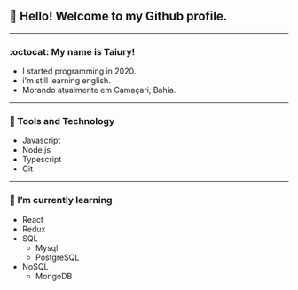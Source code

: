 ## 👋 Hello! Welcome to my Github profile.

----

### :octocat: My name is Taiury!

- I started programming in 2020.
- i'm still learning english.
- Morando atualmente em Camaçari, Bahia.

----

### :pushpin: Tools and Technology

- Javascript
- Node.js
- Typescript
- Git

----

### 🌱 I’m currently learning

- React
- Redux
- SQL
  - Mysql
  - PostgreSQL
- NoSQL
  - MongoDB 
